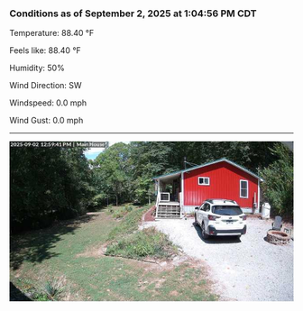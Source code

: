 ### Conditions as of September 2, 2025 at 1:04:56 PM CDT 

Temperature: 88.40 &deg;F

Feels like: 88.40 &deg;F

Humidity: 50%

Wind Direction: SW

Windspeed: 0.0 mph

Wind Gust: 0.0 mph

---

<img src="./images/latest.jpeg"/>

